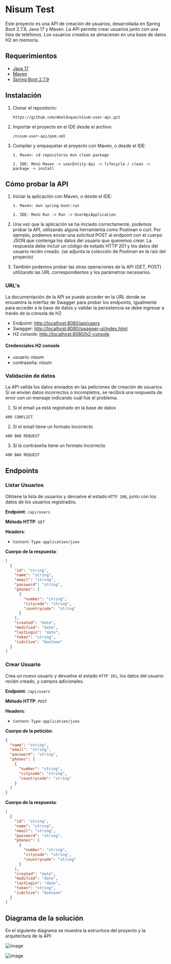 # Nisum Test

Este proyecto es una API de creación de usuarios, desarrollada en Spring Boot 2.7.9, Java 17 y Maven. La API permite
crear usuarios junto con una lista de teléfonos. Los usuarios creados se almacenan en una base de datos H2 en memoria.

## Requerimientos

- [Java 17](https://www.oracle.com/java/technologies/downloads/#java17)
- [Maven](https://maven.apache.org/download.cgi)
- [Spring Boot 2.7.9](https://spring.io/projects/spring-boot)

## Instalación

1. Clonar el repositorio:

   `https://github.com/mbelduque/nisum-user-api.git`

2. Importar el proyecto en el IDE desde el archivo

   `/nisum-user-api/pom.xml`

3. Compilar y empaquetar el proyecto con Maven, o desde el IDE:

   `1. Maven: cd repositorio mvn clean package`

   `2. IDE: Menú Maven -> userEntity-Api -> lifecycle / clean -> package -> install`

## Cómo probar la API

1. Iniciar la aplicación con Maven, o desde el IDE:

   `1. Maven: mvn spring-boot:run`

   `2. IDE: Menú Run -> Run -> UserApiApplication`

2. Una vez que la aplicación se ha iniciado correctamente, podemos probar la API, utilizando alguna herramienta como
   Postman o curl. Por ejemplo, podemos enviar una solicitud POST al endpoint con el cuerpo JSON que contenga los datos
   del usuario que queremos crear. La respuesta debe incluir un código de estado HTTP 201 y los datos del usuario recién
   creado. (se adjunta la colección de Postman en la raíz del proyecto)

3. También podemos probar las otras operaciones de la API (GET, POST) utilizando las URL correspondientes y los
   parámetros necesarios.

### URL's

La documentación de la API se puede acceder en la URL donde se encuentra la interfaz de Swagger para probar
los endpoints, igualmente para acceder a la base de datos y validar la persistencia se debe ingresar a través
de la consola de H2

* Endpoint: [http://localhost:8080/api/users](http://localhost:8080/api/users)
* Swagger: [http://localhost:8080/swagger-ui/index.html](http://localhost:8080/swagger-ui/index.html)
* H2 console: [http://localhost:8080/h2-console](http://localhost:8080/h2-console)

#### Credenciales H2 console

* usuario: nisum
* contraseña: nisum

### Validación de datos

La API valida los datos enviados en las peticiones de creación de usuarios. Sí se envían datos incorrectos o
incompletos, se recibirá una respuesta de error con un mensaje indicando cuál fue el problema.

1. Sí el email ya está registrado en la base de datos

`409 CONFLICT`

2. Sí el email tiene un formato incorrecto

`400 BAD REQUEST`

3. Sí la contraseña tiene un formato incorrecto

`400 BAD REQUEST`

## Endpoints

### Listar Usuarios

Obtiene la lista de usuarios y devuelve el estado `HTTP 200`, junto con los datos de los usuarios registrados.

**Endpoint**: `/api/users`

**Método HTTP**: `GET`

**Headers**:

- `Content-Type`: `application/json`

**Cuerpo de la respuesta**:

```json
[
  {
    "id": "string",
    "name": "string",
    "email": "string",
    "password": "string",
    "phones": [
      {
        "number": "string",
        "citycode": "string",
        "countrycode": "string"
      }
    ],
    "created": "date",
    "modified": "date",
    "lastLogin": "date",
    "token": "string",
    "isActive": "boolean"
  }
]
```

### Crear Usuario

Crea un nuevo usuario y devuelve el estado `HTTP 201`, los datos del usuario recién creado, y campos adicionales.

**Endpoint**: `/api/users`

**Método HTTP**: `POST`

**Headers**:

- `Content-Type`: `application/json`

**Cuerpo de la petición**:

```json
{
  "name": "string",
  "email": "string",
  "password": "string",
  "phones": [
    {
      "number": "string",
      "citycode": "string",
      "countrycode": "string"
    }
  ]
}
```

**Cuerpo de la respuesta**:

```json
[
  {
    "id": "string",
    "name": "string",
    "email": "string",
    "password": "string",
    "phones": [
      {
        "number": "string",
        "citycode": "string",
        "countrycode": "string"
      }
    ],
    "created": "date",
    "modified": "date",
    "lastLogin": "date",
    "token": "string",
    "isActive": "boolean"
  }
]
```

## Diagrama de la solución

En el siguiente diagrama se muestra la estructura del proyecto y la arquitectura de la API:

![image](https://user-images.githubusercontent.com/19484378/227663382-4aface7d-d933-499c-8b95-35b8137600d3.png)

![image](https://user-images.githubusercontent.com/19484378/227664100-a439cf1a-9634-45ee-a8fe-caaeea847ec1.png)
